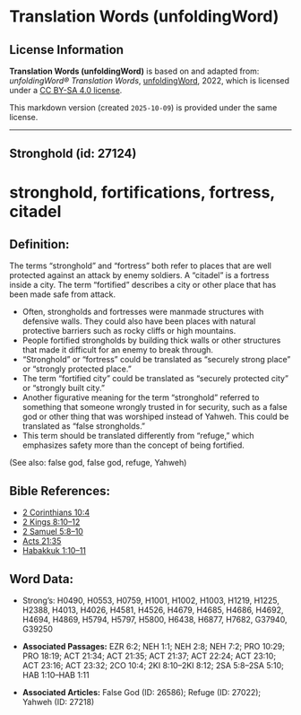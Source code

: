 # Translation Words (unfoldingWord)

## License Information

**Translation Words (unfoldingWord)** is based on and adapted from: _unfoldingWord® Translation Words_, [unfoldingWord](https://unfoldingword.org/utw), 2022, which is licensed under a [CC BY-SA 4.0 license](https://creativecommons.org/licenses/by-sa/4.0/legalcode.en).

This markdown version (created `2025-10-09`) is provided under the same license.



--------------------------------

## Stronghold (id: 27124)

stronghold, fortifications, fortress, citadel
=============================================

Definition:
-----------

The terms “stronghold” and “fortress” both refer to places that are well protected against an attack by enemy soldiers. A “citadel” is a fortress inside a city. The term “fortified” describes a city or other place that has been made safe from attack.

* Often, strongholds and fortresses were manmade structures with defensive walls. They could also have been places with natural protective barriers such as rocky cliffs or high mountains.
* People fortified strongholds by building thick walls or other structures that made it difficult for an enemy to break through.
* “Stronghold” or “fortress” could be translated as “securely strong place” or “strongly protected place.”
* The term “fortified city” could be translated as “securely protected city” or “strongly built city.”
* Another figurative meaning for the term “stronghold” referred to something that someone wrongly trusted in for security, such as a false god or other thing that was worshiped instead of Yahweh. This could be translated as “false strongholds.”
* This term should be translated differently from “refuge,” which emphasizes safety more than the concept of being fortified.

(See also: false god, false god, refuge, Yahweh)

Bible References:
-----------------

* [2 Corinthians 10:4](https://ref.ly/2Cor10:4)
* [2 Kings 8:10–12](https://ref.ly/2Kgs8:10-2Kgs8:12)
* [2 Samuel 5:8–10](https://ref.ly/2Sam5:8-2Sam5:10)
* [Acts 21:35](https://ref.ly/Acts21:35)
* [Habakkuk 1:10–11](https://ref.ly/Hab1:10-Hab1:11)

Word Data:
----------

* Strong’s: H0490, H0553, H0759, H1001, H1002, H1003, H1219, H1225, H2388, H4013, H4026, H4581, H4526, H4679, H4685, H4686, H4692, H4694, H4869, H5794, H5797, H5800, H6438, H6877, H7682, G37940, G39250

* **Associated Passages:** EZR 6:2; NEH 1:1; NEH 2:8; NEH 7:2; PRO 10:29; PRO 18:19; ACT 21:34; ACT 21:35; ACT 21:37; ACT 22:24; ACT 23:10; ACT 23:16; ACT 23:32; 2CO 10:4; 2KI 8:10–2KI 8:12; 2SA 5:8–2SA 5:10; HAB 1:10–HAB 1:11
* **Associated Articles:** False God (ID: 26586); Refuge (ID: 27022); Yahweh (ID: 27218)

